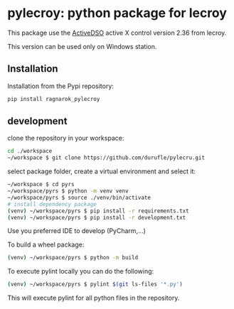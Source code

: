# pylecroy: python package for lecroy

This package use the [ActiveDSO](https://teledynelecroy.com/support/softwaredownload/activedso.aspx) active X control version 2.36 from lecroy. 

This version can be used only on Windows station.



## Installation

Installation from the Pypi repository:

```bash
pip install ragnarok_pylecroy
```

## development

clone the repository in your workspace:

```bash
cd ./workspace
~/workspace $ git clone https://github.com/durufle/pylecru.git
```

select package folder, create a virtual environment and select it:

```bash
~/workspace $ cd pyrs
~/workspace/pyrs $ python -m venv venv
~/workspace/pyrs $ source ./venv/bin/activate
# install dependency package
(venv) ~/workspace/pyrs $ pip install -r requirements.txt
(venv) ~/workspace/pyrs $ pip install -r development.txt
```
Use you preferred IDE to develop (PyCharm,...)

To build a wheel package:

```bash
(venv) ~/workspace/pyrs $ python -m build
```

To execute pylint locally you can do the following:

```bash
(venv) ~/workspace/pyrs $ pylint $(git ls-files '*.py')
```
This will execute pylint for all python files in the repository.

